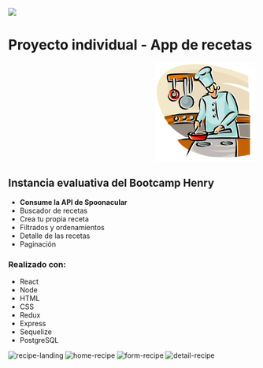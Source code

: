<p align='left'>
    <img src='https://static.wixstatic.com/media/85087f_0d84cbeaeb824fca8f7ff18d7c9eaafd~mv2.png/v1/fill/w_160,h_30,al_c,q_85,usm_0.66_1.00_0.01/Logo_completo_Color_1PNG.webp' </img>
</p>

# Proyecto individual - App de recetas

<p align="right">
  <img height="200" src="./cooking.png" />
</p>

## Instancia evaluativa del Bootcamp Henry

- <b>Consume la API de Spoonacular</b>
- Buscador de recetas
- Crea tu propia receta
- Filtrados y ordenamientos
- Detalle de las recetas
- Paginación

### Realizado con:
- React
- Node
- HTML
- CSS
- Redux
- Express
- Sequelize
- PostgreSQL

![recipe-landing](https://user-images.githubusercontent.com/53587594/127255229-00f847f2-7e61-432b-b545-4ea882d60e4d.png)
![home-recipe](https://user-images.githubusercontent.com/53587594/127255233-66013543-9526-4616-981a-1fac437220da.png)
![form-recipe](https://user-images.githubusercontent.com/53587594/127255237-0044d95c-d4aa-48dc-8d46-f1afa36bcbf0.png)
![detail-recipe](https://user-images.githubusercontent.com/53587594/127255239-4e068d35-3601-4bab-bbdb-a491bf5c3531.png)
